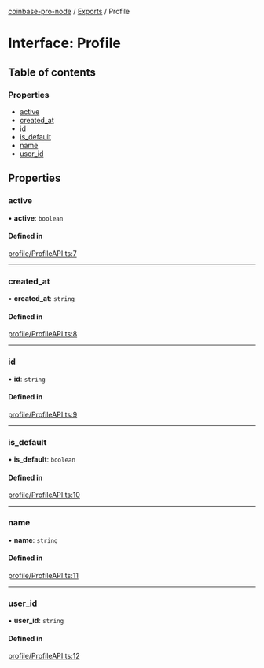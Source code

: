 [coinbase-pro-node](../README.md) / [Exports](../modules.md) / Profile

# Interface: Profile

## Table of contents

### Properties

- [active](Profile.md#active)
- [created_at](Profile.md#created_at)
- [id](Profile.md#id)
- [is_default](Profile.md#is_default)
- [name](Profile.md#name)
- [user_id](Profile.md#user_id)

## Properties

### active

• **active**: `boolean`

#### Defined in

[profile/ProfileAPI.ts:7](https://github.com/bennycode/coinbase-pro-node/blob/208278f/src/profile/ProfileAPI.ts#L7)

---

### created_at

• **created_at**: `string`

#### Defined in

[profile/ProfileAPI.ts:8](https://github.com/bennycode/coinbase-pro-node/blob/208278f/src/profile/ProfileAPI.ts#L8)

---

### id

• **id**: `string`

#### Defined in

[profile/ProfileAPI.ts:9](https://github.com/bennycode/coinbase-pro-node/blob/208278f/src/profile/ProfileAPI.ts#L9)

---

### is_default

• **is_default**: `boolean`

#### Defined in

[profile/ProfileAPI.ts:10](https://github.com/bennycode/coinbase-pro-node/blob/208278f/src/profile/ProfileAPI.ts#L10)

---

### name

• **name**: `string`

#### Defined in

[profile/ProfileAPI.ts:11](https://github.com/bennycode/coinbase-pro-node/blob/208278f/src/profile/ProfileAPI.ts#L11)

---

### user_id

• **user_id**: `string`

#### Defined in

[profile/ProfileAPI.ts:12](https://github.com/bennycode/coinbase-pro-node/blob/208278f/src/profile/ProfileAPI.ts#L12)

